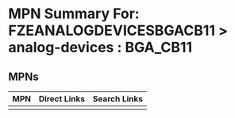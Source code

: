 



# MPN Summary For: FZEANALOGDEVICESBGACB11 > analog-devices : BGA_CB11

## MPNs
  

|MPN|Direct Links|Search Links|
| :--- | :--- | :--- |
||||
